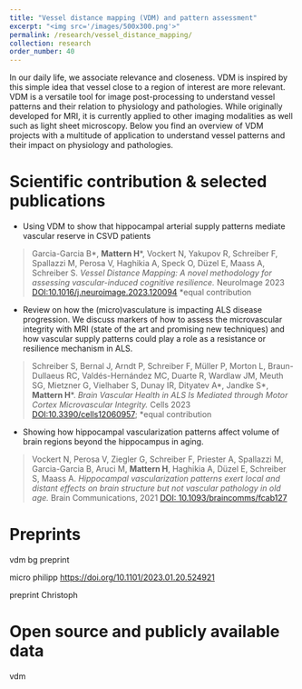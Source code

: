 ```yaml
---
title: "Vessel distance mapping (VDM) and pattern assessment"
excerpt: "<img src='/images/500x300.png'>"
permalink: /research/vessel_distance_mapping/
collection: research
order_number: 40
---
```


In our daily life, we associate relevance and closeness. VDM is inspired by this simple idea that vessel close to a region of interest are more relevant. VDM is a versatile tool for image post-processing to understand vessel patterns and their relation to physiology and pathologies. While originally developed for MRI, it is currently applied to other imaging modalities as well such as light sheet microscopy. Below you find an overview of VDM projects with a multitude of application to understand vessel patterns and their impact on physiology and pathologies. 


# Scientific contribution & selected publications

* Using VDM to show that hippocampal arterial supply patterns mediate vascular reserve in CSVD patients 
>Garcia-Garcia B*, **Mattern H***, Vockert N, Yakupov R, Schreiber F, Spallazzi M, Perosa V,
Haghikia A, Speck O, Düzel E, Maass A, Schreiber S.
*Vessel Distance Mapping: A novel methodology for assessing vascular-induced cognitive resilience.*
NeuroImage 2023
[DOI:10.1016/j.neuroimage.2023.120094](https://doi.org/10.1016/j.neuroimage.2023.120094)
*equal contribution

* Review on how the (micro)vasculature is impacting ALS disease progression. We discuss markers of how to assess the microvascular integrity with MRI (state of the art and promising new techniques) and how vascular supply patterns could play a role as a resistance or resilience mechanism in ALS.
> Schreiber S, Bernal J, Arndt P, Schreiber F, Müller P, Morton L, Braun-Dullaeus RC,
Valdés-Hernández MC, Duarte R, Wardlaw JM, Meuth SG, Mietzner G, Vielhaber S, Dunay
IR, Dityatev A*, Jandke S*, **Mattern H***.
*Brain Vascular Health in ALS Is Mediated through Motor Cortex Microvascular Integrity.*
Cells 2023
[DOI:10.3390/cells12060957](https://doi.org/10.3390/cells12060957);
*equal contribution

* Showing how hippocampal vascularization patterns affect volume of brain regions beyond the hippocampus in aging.
> Vockert N, Perosa V, Ziegler G, Schreiber F, Priester A, Spallazzi M, Garcia-Garcia B, Aruci M, **Mattern H**, Haghikia A, Düzel E, Schreiber S, Maass A.
*Hippocampal vascularization patterns exert local and distant effects on brain structure but not vascular pathology in old age.*
Brain Communications, 2021
[DOI: 10.1093/braincomms/fcab127](https://doi.org/10.1093/braincomms/fcab127)

# Preprints 

vdm bg preprint

micro philipp https://doi.org/10.1101/2023.01.20.524921

preprint Christoph



# Open source and publicly available data
vdm
